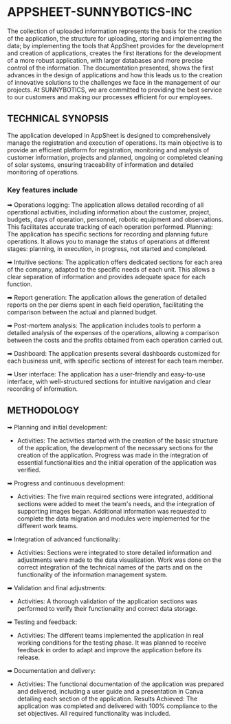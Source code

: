 # APPSHEET-SUNNYBOTICS-INC

The collection of uploaded information represents the basis for the creation of the application, the structure for uploading, storing and implementing the data; by implementing the tools that AppSheet provides for the development and creation of applications, creates the first iterations for the development of a more robust application, with larger databases and more precise control of the information. The documentation presented, shows the first advances in the design of applications and how this leads us to the creation of innovative solutions to the challenges we face in the management of our projects. At SUNNYBOTICS, we are committed to providing the best service to our customers and making our processes efficient for our employees. 


## TECHNICAL SYNOPSIS

The application developed in AppSheet is designed to comprehensively manage the registration and execution of operations. Its main objective is to provide an efficient platform for registration, monitoring and analysis of customer information, projects and planned, ongoing or completed cleaning of solar systems, ensuring traceability of information and detailed monitoring of operations.

### Key features include

➡ Operations logging: The application allows detailed recording of all operational activities, including information about the customer, project, budgets, days of operation, personnel, robotic equipment and observations. This facilitates accurate tracking of each operation performed.
Planning: The application has specific sections for recording and planning future operations. It allows you to manage the status of operations at different stages: planning, in execution, in progress, not started and completed.

➡ Intuitive sections: The application offers dedicated sections for each area of the company, adapted to the specific needs of each unit. This allows a clear separation of information and provides adequate space for each function. 

➡ Report generation: The application allows the generation of detailed reports on the per diems spent in each field operation, facilitating the comparison between the actual and planned budget.

➡ Post-mortem analysis: The application includes tools to perform a detailed analysis of the expenses of the operations, allowing a comparison between the costs and the profits obtained from each operation carried out.

➡ Dashboard: The application presents several dashboards customized for each business unit, with specific sections of interest for each team member.

➡ User interface: The application has a user-friendly and easy-to-use interface, with well-structured sections for intuitive navigation and clear recording of information.


## METHODOLOGY

➡ Planning and initial development:

+ Activities: The activities started with the creation of the basic structure of the application, the development of the necessary sections for the creation of the application. Progress was made in the integration of essential functionalities and the initial operation of the application was verified.

➡ Progress and continuous development:

+ Activities: The five main required sections were integrated, additional sections were added to meet the team's needs, and the integration of supporting images began. Additional information was requested to complete the data migration and modules were implemented for the different work teams.

➡ Integration of advanced functionality:

+ Activities: Sections were integrated to store detailed information and adjustments were made to the data visualization. Work was done on the correct integration of the technical names of the parts and on the functionality of the information management system.

➡ Validation and final adjustments:

+ Activities: A thorough validation of the application sections was performed to verify their functionality and correct data storage. 

➡ Testing and feedback:

+ Activities: The different teams implemented the application in real working conditions for the testing phase. It was planned to receive feedback in order to adapt and improve the application before its release.

➡ Documentation and delivery:

+ Activities: The functional documentation of the application was prepared and delivered, including a user guide and a presentation in Canva detailing each section of the application.
Results Achieved: The application was completed and delivered with 100% compliance to the set objectives. All required functionality was included.
